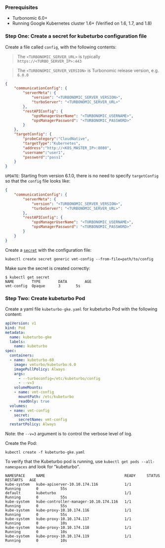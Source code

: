 ### Prerequisites
* Turbonomic 6.0+
* Running Google Kubernetes cluster 1.6+ (Verified on 1.6, 1.7, and 1.8)

### <a name="configFile"></a>Step One: Create a secret for kubeturbo configuration file

Create a file called `config`, with the following contents:

> The `<TURBONOMIC_SERVER_URL>` is typically `https://<TURBO_SERVER_IP>:443`

> The `<TURBONOMIC_SERVER_VERSION>` is Turbonomic release version, e.g. `6.0.0`

```json
{
	"communicationConfig": {
		"serverMeta": {
            "version": "<TURBONOMIC_SERVER_VERSION>",
		    "turboServer": "<TURBONOMIC_SERVER_URL>"
		},
		"restAPIConfig": {
			"opsManagerUserName": "<TURBONOMIC_USERNAME>",
			"opsManagerPassword": "<TURBONOMIC_PASSWORD>"
		}
	},
	"targetConfig": {
		"probeCategory":"CloudNative",
		"targetType":"Kubernetes",
		"address":"http://<K8S_MASTER_IP>:8080",
		"username":"user1",
		"password":"pass1"
	}
}
```

`UPDATE`: Starting from version 6.1.0, there is no need to specify `targetConfig` so that the `config` file looks like:

```json
{
	"communicationConfig": {
		"serverMeta": {
		    "version": "<TURBONOMIC_SERVER_VERSION>",
		    "turboServer": "<TURBONOMIC_SERVER_URL>"
		},
		"restAPIConfig": {
		    "opsManagerUserName": "<TURBONOMIC_USERNAME>",
		    "opsManagerPassword": "<TURBONOMIC_PASSWORD>"
		}
	}
}
```

Create a [`secret`](https://kubernetes.io/docs/concepts/configuration/secret/) with the configuration file:
```console
kubectl create secret generic vmt-config --from-file=path/to/config
```
Make sure the secret is created correctly:
```console
$ kubectl get secret
NAME        TYPE        DATA        AGE
vmt-config  Opaque      3       5s 
```


### Step Two: Create kubeturbo Pod

Create a yaml file `kubeturbo-gke.yaml` for kubeturbo Pod with the following content:

```yaml
apiVersion: v1
kind: Pod
metadata:
  name: kubeturbo-gke
  labels:
    name: kubeturbo
spec:
  containers:
  - name: kubeturbo-60
    image: vmturbo/kubeturbo:6.0 
    imagePullPolicy: Always
    args:
      - --turboconfig=/etc/kubeturbo/config
      - --v=3
    volumeMounts:
    - name: vmt-config
      mountPath: /etc/kubeturbo
      readOnly: true
  volumes:
  - name: vmt-config
    secret: 
      secretName: vmt-config  
  restartPolicy: Always
```
Note: the `--v=3` argument is to control the verbose level of log.

Create the Pod:
```console
kubectl create -f kubeturbo-gke.yaml
```

To verify that the Kubeturbo pod is running, use `kubectl get pods --all-namespaces` and look for "kubeturbo".

```console
NAMESPACE     NAME                                    READY     STATUS        RESTARTS   AGE
kube-system   kube-apiserver-10.10.174.116            1/1       Running       0          55s
default       kubeturbo                               1/1       Running       0          55s
kube-system   kube-controller-manager-10.10.174.116   1/1       Running       0          55s
kube-system   kube-proxy-10.10.174.116                1/1       Running       0          55s
kube-system   kube-proxy-10.10.174.117                1/1       Running       0          10s
kube-system   kube-proxy-10.10.174.118                1/1       Running       0          10s
kube-system   kube-proxy-10.10.174.119                1/1       Running       0          10s
```
